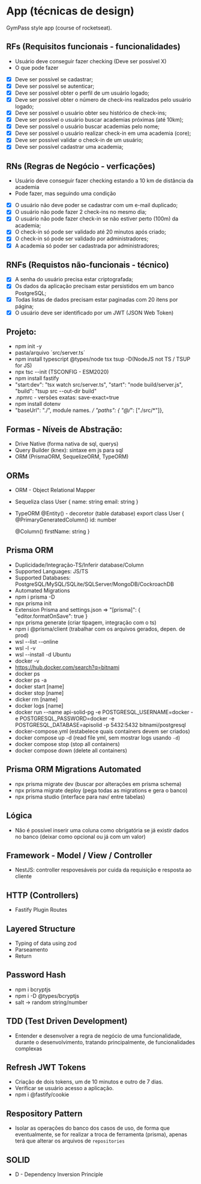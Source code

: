 # App (técnicas de design)

GymPass style app (course of rocketseat).

## RFs (Requisitos funcionais - funcionalidades)

- Usuário deve conseguir fazer checking (Deve ser possível X)
- O que pode fazer

- [x] Deve ser possível se cadastrar;
- [x] Deve ser possível se autenticar;
- [x] Deve ser possível obter o perfil de um usuário logado;
- [x] Deve ser possível obter o número de check-ins realizados pelo usuário logado;
- [x] Deve ser possível o usuário obter seu histórico de check-ins;
- [x] Deve ser possível o usuário buscar academias próximas (até 10km);
- [x] Deve ser possível o usuário buscar academias pelo nome;
- [x] Deve ser possível o usuário realizar check-in em uma academia (core);
- [x] Deve ser possível validar o check-in de um usuário; 
- [x] Deve ser possível cadastrar uma academia;

## RNs (Regras de Negócio - verficações)

- Usuário deve conseguir fazer checking estando a 10 km de distância da academia
- Pode fazer, mas seguindo uma condição

- [x] O usuário não deve poder se cadastrar com um e-mail duplicado;
- [x] O usuário não pode fazer 2 check-ins no mesmo dia;
- [x] O usuário não pode fazer check-in se não estiver perto (100m) da academia;
- [x] O check-in só pode ser validado até 20 minutos após criado;
- [x] O check-in só pode ser validado por administradores;
- [x] A academia só poder ser cadastrada por administradores;

## RNFs (Requistos não-funcionais - técnico)

- [x] A senha do usuário precisa estar criptografada;
- [x] Os dados da aplicação precisam estar persistidos em um banco PostgreSQL;
- [x] Todas listas de dados precisam estar paginadas com 20 itens por página;
- [x] O usuário deve ser identificado por um JWT (JSON Web Token)

## Projeto:

- npm init -y
- pasta/arquivo ´src/server.ts´
- npm install typescript @types/node tsx tsup -D(NodeJS not TS / TSUP for JS)
- npx tsc --init (TSCONFIG - ESM2020)
- npm install fastify
- "start:dev": "tsx watch src/server.ts", "start": "node build/server.js", "build": "tsup src --out-dir build"
- .npmrc - versões exatas: save-exact=true
- npm install dotenv
- "baseUrl": "./", module names. */ "paths": { "@/*": ["./src/*"]},

## Formas - Níveis de Abstração:
- Drive Native (forma nativa de sql, querys)
- Query Builder (knex): sintaxe em js para sql
- ORM (PrismaORM, SequelizeORM, TypeORM)

## ORMs

- ORM - Object Relational Mapper
- Sequeliza
class User {
  name: string
  email: string
}
- TypeORM
@Entity() - decoretor (table database)
export class User {
  @PrimaryGeneratedColumn()
  id: number

  @Column()
  firstName: string
}

## Prisma ORM
- Duplicidade/Integração-TS/Inferir database/Column
- Supported Languages: JS/TS
- Supported Databases: PostgreSQL/MySQL/SQLite/SQLServer/MongoDB/CockroachDB
- Automated Migrations
- npm i prisma -D
- npx prisma init
- Extension Prisma and settings.json => "[prisma]": { "editor.formatOnSave": true }
- npx prisma generate (criar tipagem, integração com o ts)
- npm i @prisma/client (trabalhar com os arquivos gerados, depen. de prod)
- wsl --list --online
- wsl -l -v
- wsl --install -d Ubuntu
- docker -v
- https://hub.docker.com/search?q=bitnami
- docker ps
- docker ps -a
- docker start [name]
- docker stop [name]
- dicker rm [name]
- docker logs [name]
- docker run --name api-solid-pg -e POSTGRESQL_USERNAME=docker -e POSTGRESQL_PASSWORD=docker -e POSTGRESQL_DATABASE=apisolid -p 5432:5432 bitnami/postgresql
- docker-compose.yml (estabelece quais containers devem ser criados)
- docker compose up -d (read file yml, sem mostrar logs usando `-d`)
- docker compose stop (stop all containers)
- docker compose down (delete all containers)

## Prisma ORM Migrations Automated
- npx prisma migrate dev (buscar por alterações em prisma schema)
- npx prisma migrate deploy (pega todas as migrations e gera o banco)
- npx prisma studio (interface para nav/ entre tabelas)

## Lógica
- Não é possível inserir uma coluna como obrigatória se já existir dados no banco (deixar como opcional ou já com um valor)

## Framework - Model / View / Controller
- NestJS: controller respovesáveis por cuida da requisição e resposta ao cliente

## HTTP (Controllers)
- Fastify Plugin Routes

## Layered Structure
- Typing of data using zod
- Parseamento
- Return

## Password Hash
- npm i bcryptjs
- npm i -D @types/bcryptjs
- salt -> random string/number

## TDD (Test Driven Development)
- Entender e desenvolver a regra de negócio de uma funcionalidade, 
durante o desenvolvimento, tratando principalmente, de funcionalidades
complexas

## Refresh JWT Tokens
- Criação de dois tokens, um de 10 minutos e outro de 7 dias.
- Verificar se usuário acesso a aplicação.
- npm i @fastify/cookie

## Respository Pattern
- Isolar as operações do banco dos casos de uso, de forma que eventualmente, se for realizar a troca de ferramenta (prisma), apenas terá que alterar os arquivos de `repositories`

## SOLID
- D - Dependency Inversion Principle